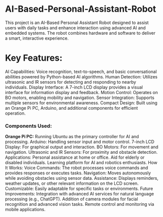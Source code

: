 # AI-Based-Personal-Assistant-Robot
This project is an AI-Based Personal Assistant Robot designed to assist users with daily tasks and enhance interaction using advanced AI and embedded systems. The robot combines hardware and software to deliver a smart, interactive experience.

# Key Features:
AI Capabilities: Voice recognition, text-to-speech, and basic conversational abilities powered by Python-based AI algorithms.
Human Detection: Utilizes ultrasonic and IR sensors for detecting and responding to nearby individuals.
Display Interface: A 7-inch LCD display provides a visual interface for information display and feedback.
Motion Control: Operates on BO motors, enabling mobility and navigation.
Sensor Integration: Supports multiple sensors for environmental awareness.
Compact Design: Built using an Orange Pi PC, Arduino, and additional components for efficient operation.
<h3> Components Used: </h3>
<b> Orange Pi PC:</b> Running Ubuntu as the primary controller for AI and processing.
Arduino: Handling sensor input and motor control.
7-inch LCD Display: For graphical output and interaction.
BO Motors: For movement and navigation.
Ultrasonic and IR Sensors: For proximity and obstacle detection.
Applications:
Personal assistance at home or office.
Aid for elderly or disabled individuals.
Learning platform for AI and robotics enthusiasts.
How It Works:
Voice Commands: The robot processes voice commands and provides responses or executes tasks.
Navigation: Moves autonomously while avoiding obstacles using sensor data.
Assistance: Displays reminders, weather updates, or other relevant information on the LCD screen.
Customizable: Easily adaptable for specific tasks or environments.
Future Improvements:
Integration with advanced AI services for natural language processing (e.g., ChatGPT).
Addition of camera modules for facial recognition and advanced vision tasks.
Remote control and monitoring via mobile applications.
